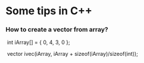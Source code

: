 # Some tips in C++

### How to create a vector from array?

​    int iArray[] = { 0, 4, 3, 0 };

​    vector<int> ivec(iArray, iArray + sizeof(iArray)/sizeof(int));


